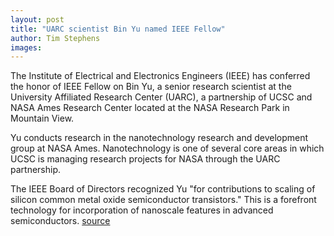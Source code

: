 ```yaml
---
layout: post
title: "UARC scientist Bin Yu named IEEE Fellow"
author: Tim Stephens
images:
---
```


The Institute of Electrical and Electronics Engineers (IEEE) has conferred the honor of IEEE Fellow on Bin Yu, a senior research scientist at the University Affiliated Research Center (UARC), a partnership of UCSC and NASA Ames Research Center located at the NASA Research Park in Mountain View.

Yu conducts research in the nanotechnology research and development group at NASA Ames. Nanotechnology is one of several core areas in which UCSC is managing research projects for NASA through the UARC partnership.

The IEEE Board of Directors recognized Yu "for contributions to scaling of silicon common metal oxide semiconductor transistors." This is a forefront technology for incorporation of nanoscale features in advanced semiconductors.
[source](http://www1.ucsc.edu/currents/06-07/01-15/yu.asp "Permalink to yu")
